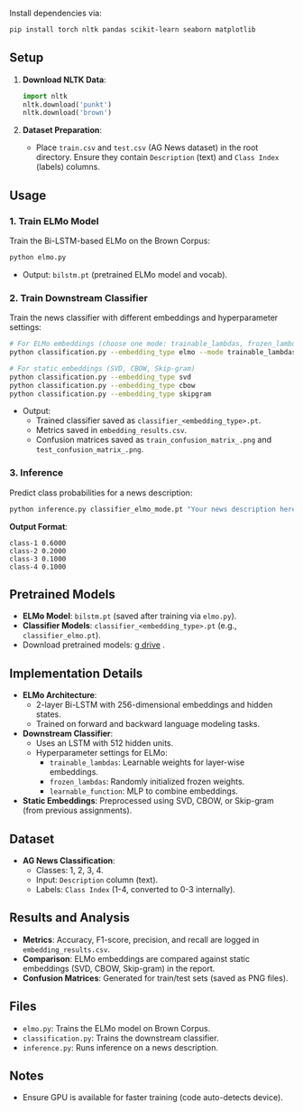 
Install dependencies via:
```bash
pip install torch nltk pandas scikit-learn seaborn matplotlib
````

## Setup

1. **Download NLTK Data**:

    ```python
    import nltk
    nltk.download('punkt')
    nltk.download('brown')
    ```

2. **Dataset Preparation**:
    - Place `train.csv` and `test.csv` (AG News dataset) in the root directory. Ensure they contain `Description` (text) and `Class Index` (labels) columns.

## Usage

### 1. Train ELMo Model

Train the Bi-LSTM-based ELMo on the Brown Corpus:

```bash
python elmo.py
```

-   Output: `bilstm.pt` (pretrained ELMo model and vocab).

### 2. Train Downstream Classifier

Train the news classifier with different embeddings and hyperparameter settings:

```bash
# For ELMo embeddings (choose one mode: trainable_lambdas, frozen_lambdas, learnable_function)
python classification.py --embedding_type elmo --mode trainable_lambdas

# For static embeddings (SVD, CBOW, Skip-gram)
python classification.py --embedding_type svd
python classification.py --embedding_type cbow
python classification.py --embedding_type skipgram
```

-   Output:
    -   Trained classifier saved as `classifier_<embedding_type>.pt`.
    -   Metrics saved in `embedding_results.csv`.
    -   Confusion matrices saved as `train_confusion_matrix_.png` and `test_confusion_matrix_.png`.

### 3. Inference

Predict class probabilities for a news description:

```bash
python inference.py classifier_elmo_mode.pt "Your news description here."
```

**Output Format**:

```
class-1 0.6000
class-2 0.2000
class-3 0.1000
class-4 0.1000
```

## Pretrained Models

-   **ELMo Model**: `bilstm.pt` (saved after training via `elmo.py`).
-   **Classifier Models**: `classifier_<embedding_type>.pt` (e.g., `classifier_elmo.pt`).
-   Download pretrained models: [g drive](https://drive.google.com/drive/folders/1A9YRDjv5Savije0CWWCcfGQSn1HpgzDT?usp=sharing) .

## Implementation Details

-   **ELMo Architecture**:
    -   2-layer Bi-LSTM with 256-dimensional embeddings and hidden states.
    -   Trained on forward and backward language modeling tasks.
-   **Downstream Classifier**:
    -   Uses an LSTM with 512 hidden units.
    -   Hyperparameter settings for ELMo:
        -   `trainable_lambdas`: Learnable weights for layer-wise embeddings.
        -   `frozen_lambdas`: Randomly initialized frozen weights.
        -   `learnable_function`: MLP to combine embeddings.
-   **Static Embeddings**: Preprocessed using SVD, CBOW, or Skip-gram (from previous assignments).

## Dataset

-   **AG News Classification**:
    -   Classes: 1, 2, 3, 4.
    -   Input: `Description` column (text).
    -   Labels: `Class Index` (1-4, converted to 0-3 internally).

## Results and Analysis

-   **Metrics**: Accuracy, F1-score, precision, and recall are logged in `embedding_results.csv`.
-   **Comparison**: ELMo embeddings are compared against static embeddings (SVD, CBOW, Skip-gram) in the report.
-   **Confusion Matrices**: Generated for train/test sets (saved as PNG files).

## Files

-   `elmo.py`: Trains the ELMo model on Brown Corpus.
-   `classification.py`: Trains the downstream classifier.
-   `inference.py`: Runs inference on a news description.

## Notes

-   Ensure GPU is available for faster training (code auto-detects device).



